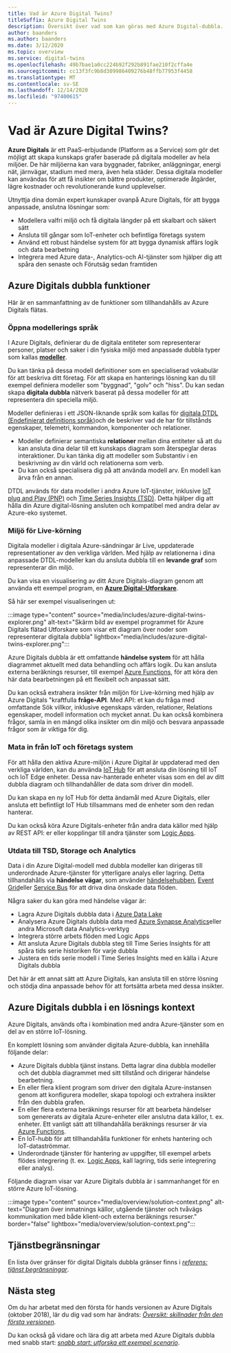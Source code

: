 ```yaml
---
title: Vad är Azure Digital Twins?
titleSuffix: Azure Digital Twins
description: Översikt över vad som kan göras med Azure Digital-dubbla.
author: baanders
ms.author: baanders
ms.date: 3/12/2020
ms.topic: overview
ms.service: digital-twins
ms.openlocfilehash: 49b7bae1a0cc224b92f292b891fae210f2cffa4e
ms.sourcegitcommit: cc13f3fc9b8d309986409276b48ffb77953f4458
ms.translationtype: MT
ms.contentlocale: sv-SE
ms.lasthandoff: 12/14/2020
ms.locfileid: "97400615"
---
```

# <a name="what-is-azure-digital-twins"></a>Vad är Azure Digital Twins?

**Azure Digitals** är ett PaaS-erbjudande (Platform as a Service) som gör det möjligt att skapa kunskaps grafer baserade på digitala modeller av hela miljöer. De här miljöerna kan vara byggnader, fabriker, anläggningar, energi nät, järnvägar, stadium med mera, även hela städer. Dessa digitala modeller kan användas för att få insikter om bättre produkter, optimerade åtgärder, lägre kostnader och revolutionerande kund upplevelser.

Utnyttja dina domän expert kunskaper ovanpå Azure Digitals, för att bygga anpassade, anslutna lösningar som:
* Modellera valfri miljö och få digitala längder på ett skalbart och säkert sätt
* Ansluta till gångar som IoT-enheter och befintliga företags system
* Använd ett robust händelse system för att bygga dynamisk affärs logik och data bearbetning
* Integrera med Azure data-, Analytics-och AI-tjänster som hjälper dig att spåra den senaste och Förutsäg sedan framtiden

## <a name="azure-digital-twins-capabilities"></a>Azure Digitals dubbla funktioner

Här är en sammanfattning av de funktioner som tillhandahålls av Azure Digitals flätas.

### <a name="open-modeling-language"></a>Öppna modellerings språk

I Azure Digitals, definierar du de digitala entiteter som representerar personer, platser och saker i din fysiska miljö med anpassade dubbla typer som kallas [**modeller**](concepts-models.md). 

Du kan tänka på dessa modell definitioner som en specialiserad vokabulär för att beskriva ditt företag. För att skapa en hanterings lösning kan du till exempel definiera modeller som "byggnad", "golv" och "hiss". Du kan sedan skapa **digitala dubbla** nätverk baserat på dessa modeller för att representera din speciella miljö.

Modeller definieras i ett JSON-liknande språk som kallas för [digitala DTDL (Endefinierat definitions språk)](https://github.com/Azure/opendigitaltwins-dtdl/blob/master/DTDL/v2/dtdlv2.md)och de beskriver vad de har för tillstånds egenskaper, telemetri, kommandon, komponenter och relationer.
* Modeller definierar semantiska **relationer** mellan dina entiteter så att du kan ansluta dina delar till ett kunskaps diagram som återspeglar deras interaktioner. Du kan tänka dig att modeller som Substantiv i en beskrivning av din värld och relationerna som verb.
* Du kan också specialisera dig på att använda modell arv. En modell kan ärva från en annan.

DTDL används för data modeller i andra Azure IoT-tjänster, inklusive [IoT plug and Play (PNP)](../iot-pnp/overview-iot-plug-and-play.md) och [Time Series Insights (TSD)](../time-series-insights/overview-what-is-tsi.md). Detta hjälper dig att hålla din Azure digital-lösning ansluten och kompatibel med andra delar av Azure-eko systemet.

### <a name="live-execution-environment"></a>Miljö för Live-körning

Digitala modeller i digitala Azure-sändningar är Live, uppdaterade representationer av den verkliga världen. Med hjälp av relationerna i dina anpassade DTDL-modeller kan du ansluta dubbla till en **levande graf** som representerar din miljö.

Du kan visa en visualisering av ditt Azure Digitals-diagram genom att använda ett exempel program, en [**Azure Digital-Utforskare**](/samples/azure-samples/digital-twins-explorer/digital-twins-explorer/).

Så här ser exempel visualiseringen ut:

:::image type="content" source="media/includes/azure-digital-twins-explorer.png" alt-text="Skärm bild av exempel programmet för Azure Digitals flätad Utforskare som visar ett diagram över noder som representerar digitala dubbla" lightbox="media/includes/azure-digital-twins-explorer.png":::

Azure Digitals dubbla är ett omfattande **händelse system** för att hålla diagrammet aktuellt med data behandling och affärs logik. Du kan ansluta externa beräknings resurser, till exempel [Azure Functions](../azure-functions/functions-overview.md), för att köra den här data bearbetningen på ett flexibelt och anpassat sätt.

Du kan också extrahera insikter från miljön för Live-körning med hjälp av Azure Digitals "kraftfulla **fråge-API**. Med API: et kan du fråga med omfattande Sök villkor, inklusive egenskaps värden, relationer, Relations egenskaper, modell information och mycket annat. Du kan också kombinera frågor, samla in en mängd olika insikter om din miljö och besvara anpassade frågor som är viktiga för dig.

### <a name="input-from-iot-and-business-systems"></a>Mata in från IoT och företags system

För att hålla den aktiva Azure-miljön i Azure Digital är uppdaterad med den verkliga världen, kan du använda [IoT Hub](../iot-hub/about-iot-hub.md) för att ansluta din lösning till IoT och IoT Edge enheter. Dessa nav-hanterade enheter visas som en del av ditt dubbla diagram och tillhandahåller de data som driver din modell.

Du kan skapa en ny IoT Hub för detta ändamål med Azure Digitals, eller ansluta ett befintligt IoT Hub tillsammans med de enheter som den redan hanterar.

Du kan också köra Azure Digitals-enheter från andra data källor med hjälp av REST API: er eller kopplingar till andra tjänster som [Logic Apps](../logic-apps/logic-apps-overview.md).

### <a name="output-to-tsi-storage-and-analytics"></a>Utdata till TSD, Storage och Analytics

Data i din Azure Digital-modell med dubbla modeller kan dirigeras till underordnade Azure-tjänster för ytterligare analys eller lagring. Detta tillhandahålls via **händelse vägar**, som använder [händelsehubben](../event-hubs/event-hubs-about.md), [Event Grid](../event-grid/overview.md)eller [Service Bus](../service-bus-messaging/service-bus-messaging-overview.md) för att driva dina önskade data flöden.

Några saker du kan göra med händelse vägar är:
* Lagra Azure Digitals dubbla data i [Azure Data Lake](../storage/blobs/data-lake-storage-introduction.md)
* Analysera Azure Digitals dubbla data med [Azure Synapse Analytics](../synapse-analytics/sql-data-warehouse/sql-data-warehouse-overview-what-is.md)eller andra Microsoft data Analytics-verktyg
* Integrera större arbets flöden med Logic Apps
* Att ansluta Azure Digitals dubbla steg till Time Series Insights för att spåra tids serie historiken för varje dubbla
* Justera en tids serie modell i Time Series Insights med en källa i Azure Digitals dubbla

Det här är ett annat sätt att Azure Digitals, kan ansluta till en större lösning och stödja dina anpassade behov för att fortsätta arbeta med dessa insikter.

## <a name="azure-digital-twins-in-a-solution-context"></a>Azure Digitals dubbla i en lösnings kontext

Azure Digitals, används ofta i kombination med andra Azure-tjänster som en del av en större IoT-lösning. 

En komplett lösning som använder digitala Azure-dubbla, kan innehålla följande delar:
* Azure Digitals dubbla tjänst instans. Detta lagrar dina dubbla modeller och det dubbla diagrammet med sitt tillstånd och dirigerar händelse bearbetning.
* En eller flera klient program som driver den digitala Azure-instansen genom att konfigurera modeller, skapa topologi och extrahera insikter från den dubbla grafen.
* En eller flera externa beräknings resurser för att bearbeta händelser som genererats av digitala Azure-enheter eller anslutna data källor, t. ex. enheter. Ett vanligt sätt att tillhandahålla beräknings resurser är via [Azure Functions](../azure-functions/functions-overview.md).
* En IoT-hubb för att tillhandahålla funktioner för enhets hantering och IoT-dataströmmar.
* Underordnade tjänster för hantering av uppgifter, till exempel arbets flödes integrering (t. ex. [Logic Apps](../logic-apps/logic-apps-overview.md), kall lagring, tids serie integrering eller analys).

Följande diagram visar var Azure Digitals dubbla är i sammanhanget för en större Azure IoT-lösning.

:::image type="content" source="media/overview/solution-context.png" alt-text="Diagram över inmatnings källor, utgående tjänster och tvåvägs kommunikation med både klient-och externa beräknings resurser." border="false" lightbox="media/overview/solution-context.png":::

## <a name="service-limits"></a>Tjänstbegränsningar

En lista över gränser för digital Digitals dubbla gränser finns i [*referens: tjänst begränsningar*](reference-service-limits.md).

## <a name="next-steps"></a>Nästa steg

Om du har arbetat med den första för hands versionen av Azure Digitals (oktober 2018), lär du dig vad som har ändrats: [*Översikt: skillnader från den första versionen*](overview-differences.md).

Du kan också gå vidare och lära dig att arbeta med Azure Digitals dubbla med snabb start: [*snabb start: utforska ett exempel scenario*](quickstart-adt-explorer.md).